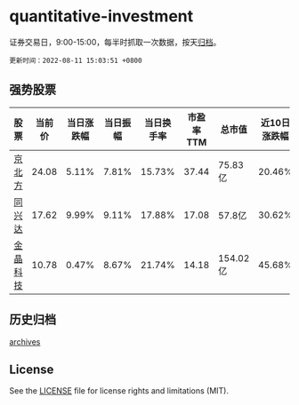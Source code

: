 # quantitative-investment

证券交易日，9:00-15:00，每半时抓取一次数据，按天[归档](archives)。

`更新时间：2022-08-11 15:03:51 +0800`

## 强势股票

|股票|当前价|当日涨跌幅|当日振幅|当日换手率|市盈率TTM|总市值|近10日涨跌幅|
|----|----|----|----|----|----|----|----|
|[京北方](https://xueqiu.com/S/SZ002987)|24.08|5.11%|7.81%|15.73%|37.44|75.83亿|20.46%|
|[同兴达](https://xueqiu.com/S/SZ002845)|17.62|9.99%|9.11%|17.88%|17.08|57.8亿|30.62%|
|[金晶科技](https://xueqiu.com/S/SH600586)|10.78|0.47%|8.67%|21.74%|14.18|154.02亿|45.68%|

## 历史归档

[archives](archives)

## License

See the [LICENSE](LICENSE) file for license rights and limitations (MIT).